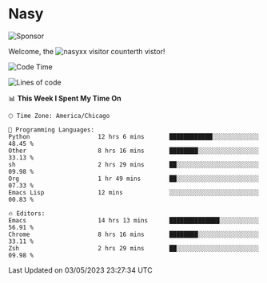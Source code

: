 # Nasy

<!--
<p align="center">
<img height="200" src="https://github-readme-stats.vercel.app/api?username=nasyxx&count_private=true&show_icons=true&theme=dracula&include_all_commits=true"/>
<img height="200" src="https://github-readme-stats.vercel.app/api/top-langs/?username=nasyxx&theme=dracula&hide=html,jupyter+notebook&count_private=true&show_icons=true"/>
</p>

  
----------------
-->

![Sponsor](https://img.shields.io/static/v1.svg?label=Sponsor&message=%E2%9D%A4&logo=GitHub&style=flat&color=pink)
 
Welcome, the ![nasyxx visitor counter](https://count.getloli.com/get/@nasyxx?theme=rule34)th vistor!
 
<!--START_SECTION:waka-->
![Code Time](http://img.shields.io/badge/Code%20Time-3%2C476%20hrs%2048%20mins-blue)

![Lines of code](https://img.shields.io/badge/From%20Hello%20World%20I%27ve%20Written-6.2%20million%20lines%20of%20code-blue)

📊 **This Week I Spent My Time On** 

```text
🕑︎ Time Zone: America/Chicago

💬 Programming Languages: 
Python                   12 hrs 6 mins       ████████████░░░░░░░░░░░░░   48.45 % 
Other                    8 hrs 16 mins       ████████░░░░░░░░░░░░░░░░░   33.13 % 
sh                       2 hrs 29 mins       ██░░░░░░░░░░░░░░░░░░░░░░░   09.98 % 
Org                      1 hr 49 mins        ██░░░░░░░░░░░░░░░░░░░░░░░   07.33 % 
Emacs Lisp               12 mins             ░░░░░░░░░░░░░░░░░░░░░░░░░   00.83 % 

🔥 Editors: 
Emacs                    14 hrs 13 mins      ██████████████░░░░░░░░░░░   56.91 % 
Chrome                   8 hrs 16 mins       ████████░░░░░░░░░░░░░░░░░   33.11 % 
Zsh                      2 hrs 29 mins       ██░░░░░░░░░░░░░░░░░░░░░░░   09.98 % 
```


 Last Updated on 03/05/2023 23:27:34 UTC
<!--END_SECTION:waka-->

<!-- ![visitors](https://visitor-badge.laobi.icu/badge?page_id=nasyxx.nasyxx) -->
